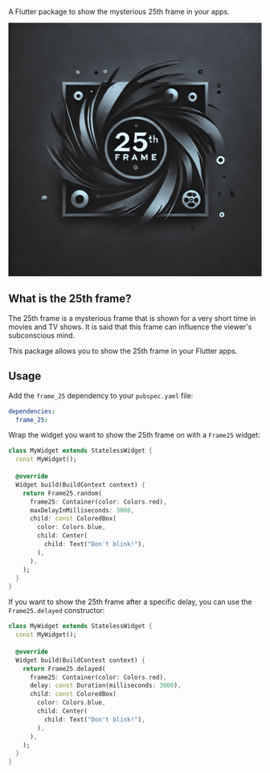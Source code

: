 A Flutter package to show the mysterious 25th frame in your apps.

![25th Frame logo](https://github.com/mkobuolys/frame_25/blob/main/images/logo.png?raw=true)

## What is the 25th frame?

The 25th frame is a mysterious frame that is shown for a very short time in movies and TV shows. It is said that this frame can influence the viewer's subconscious mind.

This package allows you to show the 25th frame in your Flutter apps.

## Usage

Add the `frame_25` dependency to your `pubspec.yaml` file:

```yaml
dependencies:
  frame_25:
```

Wrap the widget you want to show the 25th frame on with a `Frame25` widget:

```dart
class MyWidget extends StatelessWidget {
  const MyWidget();

  @override
  Widget build(BuildContext context) {
    return Frame25.random(
      frame25: Container(color: Colors.red),
      maxDelayInMilliseconds: 3000,
      child: const ColoredBox(
        color: Colors.blue,
        child: Center(
          child: Text("Don't blink!"),
        ),
      ),
    );
  }
}
```

If you want to show the 25th frame after a specific delay, you can use the `Frame25.delayed` constructor:

```dart
class MyWidget extends StatelessWidget {
  const MyWidget();

  @override
  Widget build(BuildContext context) {
    return Frame25.delayed(
      frame25: Container(color: Colors.red),
      delay: const Duration(milliseconds: 3000),
      child: const ColoredBox(
        color: Colors.blue,
        child: Center(
          child: Text("Don't blink!"),
        ),
      ),
    );
  }
}
```
